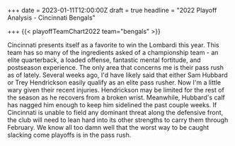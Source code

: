 +++
date = 2023-01-11T12:00:00Z
draft = true
headline = "2022 Playoff Analysis - Cincinnati Bengals"

+++
{{< playoffTeamChart2022 team="bengals" >}}

Cincinnati presents itself as a favorite to win the Lombardi this year. This team has so many of the ingredients asked of a championship team - an elite quarterback, a loaded offense, fantastic mental fortitude, and postseason experience. The only area that concerns me is their pass rush as of lately. Several weeks ago, I'd have likely said that either Sam Hubbard or Trey Hendrickson easily qualify as an elite pass rusher. Now I'm a little wary given their recent injuries. Hendrickson may be limited for the rest of the season as he recovers from a broken wrist. Meanwhile, Hubbard's calf has nagged him enough to keep him sidelined the past couple weeks. If Cincinnati is unable to field any dominant threat along the defensive front, the club will need to lean hard into its other strengths to carry them through February. We know all too damn well that the worst way to be caught slacking come playoffs is in the pass rush. 